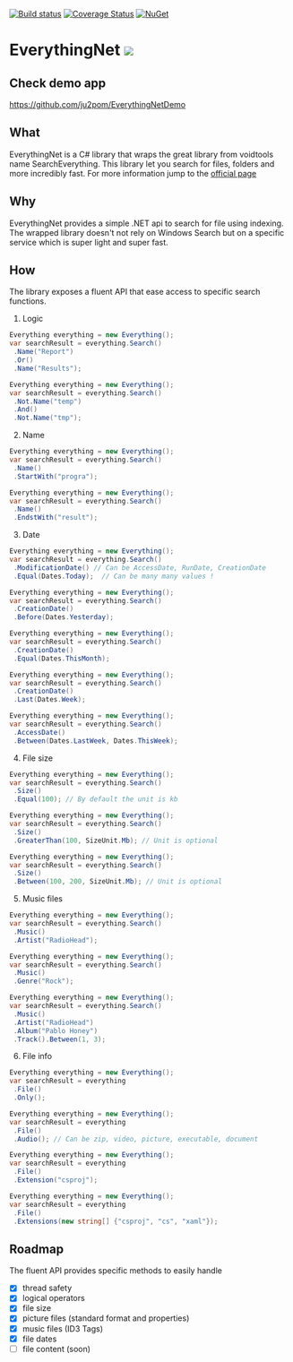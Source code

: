 [![Build status](https://img.shields.io/appveyor/ci/ju2pom/everythingnet/master.svg?style=flat)](https://ci.appveyor.com/project/ju2pom/everythingnet/branch/master)
[![Coverage Status](https://coveralls.io/repos/github/ju2pom/EverythingNet/badge.svg?branch=master)](https://coveralls.io/github/ju2pom/EverythingNet?branch=master)
[![NuGet](https://img.shields.io/nuget/v/EverythingNet.svg?style=flat)]()

# EverythingNet ![](http://www.voidtools.com/forum/styles/prosilver/theme/images/site_logo.gif)

## Check demo app

https://github.com/ju2pom/EverythingNetDemo

## What

EverythingNet is a C# library that wraps the great library from voidtools name SearchEverything.
This library let you search for files, folders and more incredibly fast.
For more information jump to the [official page](https://www.voidtools.com/)

## Why

EverythingNet provides a simple .NET api to search for file using indexing. The wrapped library doesn't not rely on Windows Search but on a specific service which is super light and super fast.

## How

The library exposes a fluent API that ease access to specific search functions.

1. Logic

```csharp
Everything everything = new Everything();
var searchResult = everything.Search()
 .Name("Report")
 .Or()
 .Name("Results");
```

```csharp
Everything everything = new Everything();
var searchResult = everything.Search()
 .Not.Name("temp")
 .And()
 .Not.Name("tmp");
```

2. Name

```csharp
Everything everything = new Everything();
var searchResult = everything.Search()
 .Name()
 .StartWith("progra");
```


```csharp
Everything everything = new Everything();
var searchResult = everything.Search()
 .Name()
 .EndstWith("result");
```

3. Date

```csharp
Everything everything = new Everything();
var searchResult = everything.Search()
 .ModificationDate() // Can be AccessDate, RunDate, CreationDate
 .Equal(Dates.Today);  // Can be many many values !
```

```csharp
Everything everything = new Everything();
var searchResult = everything.Search()
 .CreationDate()
 .Before(Dates.Yesterday);
```

```csharp
Everything everything = new Everything();
var searchResult = everything.Search()
 .CreationDate()
 .Equal(Dates.ThisMonth);
```

```csharp
Everything everything = new Everything();
var searchResult = everything.Search()
 .CreationDate()
 .Last(Dates.Week);
```

```csharp
Everything everything = new Everything();
var searchResult = everything.Search()
 .AccessDate()
 .Between(Dates.LastWeek, Dates.ThisWeek);
```

4. File size

```csharp
Everything everything = new Everything();
var searchResult = everything.Search()
 .Size()
 .Equal(100); // By default the unit is kb
```

```csharp
Everything everything = new Everything();
var searchResult = everything.Search()
 .Size()
 .GreaterThan(100, SizeUnit.Mb); // Unit is optional
```

```csharp
Everything everything = new Everything();
var searchResult = everything.Search()
 .Size()
 .Between(100, 200, SizeUnit.Mb); // Unit is optional
```

5. Music files

```csharp
Everything everything = new Everything();
var searchResult = everything.Search()
 .Music()
 .Artist("RadioHead");
```

```csharp
Everything everything = new Everything();
var searchResult = everything.Search()
 .Music()
 .Genre("Rock");
```

```csharp
Everything everything = new Everything();
var searchResult = everything.Search()
 .Music()
 .Artist("RadioHead")
 .Album("Pablo Honey")
 .Track().Between(1, 3);
```

6. File info

```csharp
Everything everything = new Everything();
var searchResult = everything
 .File()
 .Only();
```

```csharp
Everything everything = new Everything();
var searchResult = everything
 .File()
 .Audio(); // Can be zip, video, picture, executable, document
```

```csharp
Everything everything = new Everything();
var searchResult = everything
 .File()
 .Extension("csproj");
```

```csharp
Everything everything = new Everything();
var searchResult = everything
 .File()
 .Extensions(new string[] {"csproj", "cs", "xaml"});
```

## Roadmap

The fluent API provides specific methods to easily handle
- [x] thread safety
- [x] logical operators
- [x] file size
- [x] picture files (standard format and properties)
- [x] music files (ID3 Tags)
- [x] file dates
- [ ] file content (soon)
